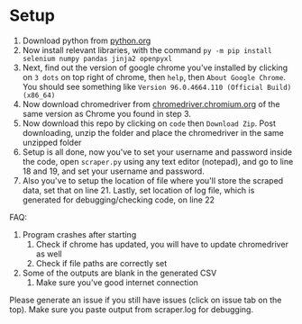 # Setup
1. Download python from [python.org](https://www.python.org/downloads/)
2. Now install relevant libraries, with the command `py -m pip install selenium numpy pandas jinja2 openpyxl`
3. Next, find out the version of google chrome you've installed by clicking on `3 dots` on top right of chrome, then `help`, then `About Google Chrome`. You should see something like `Version 96.0.4664.110 (Official Build) (x86_64)`
4. Now download chromedriver from [chromedriver.chromium.org](https://chromedriver.chromium.org/) of the same version as Chrome you found in step 3. 
5. Now download this repo by clicking on `code` then `Download Zip`. Post downloading, unzip the folder and place the chromedriver in the same unzipped folder
6. Setup is all done, now you've to set your username and password inside the code, open `scraper.py` using any text editor (notepad), and go to line 18 and 19, and set your username and password. 
7. Also you've to setup the location of file where you'll store the scraped data, set that on line 21. Lastly, set location of log file, which is generated for debugging/checking code, on line 22


FAQ: 

1. Program crashes after starting
    1. Check if chrome has updated, you will have to update chromedriver as well
    2. Check if file paths are correctly set
2. Some of the outputs are blank in the generated CSV
    1. Make sure you've good internet connection

Please generate an issue if you still have issues (click on issue tab on the top). Make sure you paste output from scraper.log for debugging. 